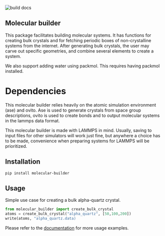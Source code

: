 ![build docs](https://github.com/henriasv/molecular-builder/workflows/build%20docs/badge.svg)

## Molecular builder
This package facilitates building molecular systems. It has functions for creating bulk crystals and for fetching periodic boxes of non-crystalline systems from the internet. After generating bulk crystals, the user may carve out specific geometries, and combine several elements to create a system. 

We also support adding water using packmol. This requires having packmol installed. 

# Dependencies 
This molecular builder relies heavily on the atomic simulation environment (ase) and ovito. Ase is used to generate crystals from space group descriptions, ovito is used to create bonds and to output molecular systems in the lammps data format. 

This molecular builder is made with LAMMPS in mind. Usually, saving to input files for other simulators will work just fine, but anywhere a choice has to be made, convenience when preparing systems for LAMMPS will be prioritized. 


## Installation 
```
pip install molecular-builder 
```

## Usage
Simple use case for creating a bulk alpha-quartz crystal. 
```python 
from molecular_builder import create_bulk_crystal
atoms = create_bulk_crystal("alpha_quartz", [50,100,200])
write(atoms, "alpha_quartz.data)
```

Please refer to the [documentation](https://henriasv.github.io/molecular-builder) for more usage examples. 